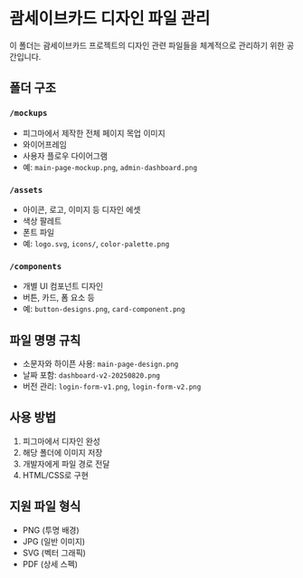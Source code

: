 # 괌세이브카드 디자인 파일 관리

이 폴더는 괌세이브카드 프로젝트의 디자인 관련 파일들을 체계적으로 관리하기 위한 공간입니다.

## 폴더 구조

### `/mockups`
- 피그마에서 제작한 전체 페이지 목업 이미지
- 와이어프레임
- 사용자 플로우 다이어그램
- 예: `main-page-mockup.png`, `admin-dashboard.png`

### `/assets`
- 아이콘, 로고, 이미지 등 디자인 에셋
- 색상 팔레트
- 폰트 파일
- 예: `logo.svg`, `icons/`, `color-palette.png`

### `/components`
- 개별 UI 컴포넌트 디자인
- 버튼, 카드, 폼 요소 등
- 예: `button-designs.png`, `card-component.png`

## 파일 명명 규칙

- 소문자와 하이픈 사용: `main-page-design.png`
- 날짜 포함: `dashboard-v2-20250820.png`
- 버전 관리: `login-form-v1.png`, `login-form-v2.png`

## 사용 방법

1. 피그마에서 디자인 완성
2. 해당 폴더에 이미지 저장
3. 개발자에게 파일 경로 전달
4. HTML/CSS로 구현

## 지원 파일 형식

- PNG (투명 배경)
- JPG (일반 이미지)
- SVG (벡터 그래픽)
- PDF (상세 스펙)
